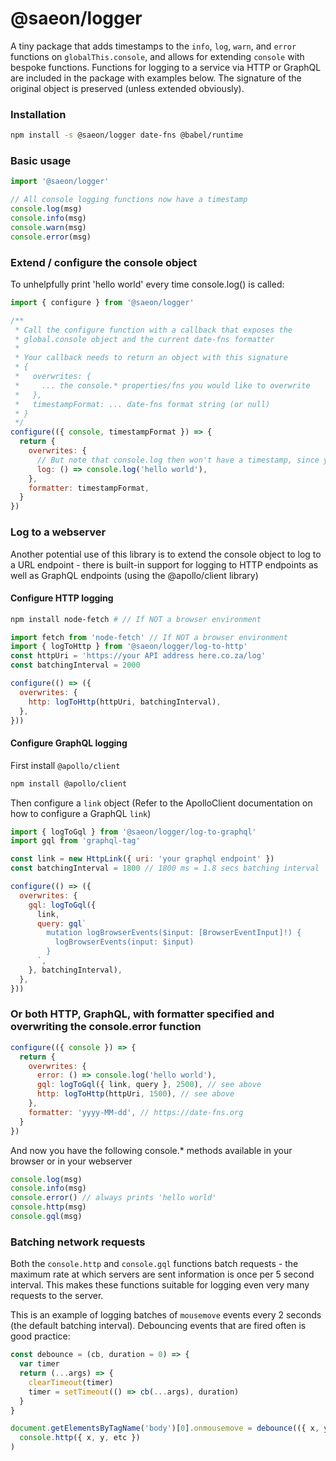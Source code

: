 # @saeon/logger

A tiny package that adds timestamps to the `info`, `log`, `warn`, and `error` functions on `globalThis.console`, and allows for extending `console` with bespoke functions. Functions for logging to a service via HTTP or GraphQL are included in the package with examples below. The signature of the original object is preserved (unless extended obviously).

### Installation

```sh
npm install -s @saeon/logger date-fns @babel/runtime
```

### Basic usage

```js
import '@saeon/logger'

// All console logging functions now have a timestamp
console.log(msg)
console.info(msg)
console.warn(msg)
console.error(msg)
```

### Extend / configure the console object

To unhelpfully print 'hello world' every time console.log() is called:

```js
import { configure } from '@saeon/logger'

/**
 * Call the configure function with a callback that exposes the
 * global.console object and the current date-fns formatter
 *
 * Your callback needs to return an object with this signature
 * {
 *   overwrites: {
 *     ... the console.* properties/fns you would like to overwrite
 *   },
 *   timestampFormat: ... date-fns format string (or null)
 * }
 */
configure(({ console, timestampFormat }) => {
  return {
    overwrites: {
      // But note that console.log then won't have a timestamp, since you are overwriting the overwritten console.log function
      log: () => console.log('hello world'),
    },
    formatter: timestampFormat,
  }
})
```

### Log to a webserver

Another potential use of this library is to extend the console object to log to a URL endpoint - there is built-in support for logging to HTTP endpoints as well as GraphQL endpoints (using the @apollo/client library)

#### Configure HTTP logging
```sh
npm install node-fetch # // If NOT a browser environment
```

```js
import fetch from 'node-fetch' // If NOT a browser environment
import { logToHttp } from '@saeon/logger/log-to-http'
const httpUri = 'https://your API address here.co.za/log'
const batchingInterval = 2000

configure(() => ({
  overwrites: {
    http: logToHttp(httpUri, batchingInterval),
  },
}))
```

#### Configure GraphQL logging
First install `@apollo/client`
```sh
npm install @apollo/client
```

Then configure a `link` object (Refer to the ApolloClient documentation on how to configure a GraphQL `link`)
```js
import { logToGql } from '@saeon/logger/log-to-graphql'
import gql from 'graphql-tag'

const link = new HttpLink({ uri: 'your graphql endpoint' })
const batchingInterval = 1800 // 1800 ms = 1.8 secs batching interval

configure(() => ({
  overwrites: {
    gql: logToGql({
      link,
      query: gql`
        mutation logBrowserEvents($input: [BrowserEventInput]!) {
          logBrowserEvents(input: $input)
        }
      `,
    }, batchingInterval),
  },
}))
```

### Or both HTTP, GraphQL, with formatter specified and overwriting the console.error function

```js
configure(({ console }) => {
  return {
    overwrites: {
      error: () => console.log('hello world'),
      gql: logToGql({ link, query }, 2500), // see above
      http: logToHttp(httpUri, 1500), // see above
    },
    formatter: 'yyyy-MM-dd', // https://date-fns.org
  }
})
```

And now you have the following console.\* methods available in your browser or in your webserver

```js
console.log(msg)
console.info(msg)
console.error() // always prints 'hello world'
console.http(msg)
console.gql(msg)
```

### Batching network requests

Both the `console.http` and `console.gql` functions batch requests - the maximum rate at which servers are sent information is once per 5 second interval. This makes these functions suitable for logging even very many requests to the server.

This is an example of logging batches of `mousemove` events every 2 seconds (the default batching interval). Debouncing events that are fired often is good practice:

```js
const debounce = (cb, duration = 0) => {
  var timer
  return (...args) => {
    clearTimeout(timer)
    timer = setTimeout(() => cb(...args), duration)
  }
}

document.getElementsByTagName('body')[0].onmousemove = debounce(({ x, y }) =>
  console.http({ x, y, etc })
)
```
